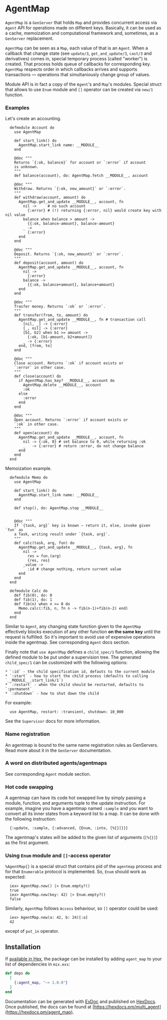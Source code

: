 # AgentMap

  `AgentMap` is a `GenServer` that holds `Map` and provides concurrent access
  via `Agent` API for operations made on different keys. Basically, it can be
  used as a cache, memoization and computational framework and, sometimes, as a
  `GenServer` replacement.

  `AgentMap` can be seen as a `Map`, each value of that is an `Agent`. When a
  callback that change state (see `update/3`, `get_and_update/3`, `cast/3` and
  derivatives) comes in, special temporary process (called "worker") is created.
  That process holds queue of callbacks for corresponding key. `AgentMap`
  respects order in which callbacks arrives and supports transactions —
  operations that simultaniously change group of values.

  Module API is in fact a copy of the `Agent`'s and `Map`'s modules. Special
  struct that allows to use `Enum` module and `[]` operator can be created via
  `new/1` function.

### Examples

  Let's create an accounting.

      defmodule Account do
        use AgentMap

        def start_link() do
          AgentMap.start_link name: __MODULE__
        end

        @doc """
        Returns `{:ok, balance}` for account or `:error` if account
        is unknown.
        """
        def balance(account), do: AgentMap.fetch __MODULE__, account

        @doc """
        Withdraw. Returns `{:ok, new_amount}` or `:error`.
        """
        def withdraw(account, amount) do
          AgentMap.get_and_update __MODULE__, account, fn
            nil ->     # no such account
              {:error} # (!) returning {:error, nil} would create key with nil value
            balance when balance > amount ->
              {{:ok, balance-amount}, balance-amount}
            _ ->
              {:error}
          end
        end

        @doc """
        Deposit. Returns `{:ok, new_amount}` or `:error`.
        """
        def deposit(account, amount) do
          AgentMap.get_and_update __MODULE__, account, fn
            nil ->
              {:error}
            balance ->
              {{:ok, balance+amount}, balance+amount}
          end
        end

        @doc """
        Trasfer money. Returns `:ok` or `:error`.
        """
        def transfer(from, to, amount) do
          AgentMap.get_and_update __MODULE__, fn # transaction call
            [nil, _] -> {:error}
            [_, nil] -> {:error}
            [b1, b2] when b1 >= amount ->
              {:ok, [b1-amount, b2+amount]}
            _ -> {:error}
          end, [from, to]
        end

        @doc """
        Close account. Returns `:ok` if account exists or
        `:error` in other case.
        """
        def close(account) do
          if AgentMap.has_key? __MODULE__, account do
            AgentMap.delete __MODULE__, account
            :ok
          else
            :error
          end
        end

        @doc """
        Open account. Returns `:error` if account exists or
        `:ok` in other case.
        """
        def open(account) do
          AgentMap.get_and_update __MODULE__, account, fn
            nil -> {:ok, 0} # set balance to 0, while returning :ok
            _   -> {:error} # return :error, do not change balance
          end
        end
      end

  Memoization example.

      defmodule Memo do
        use AgentMap

        def start_link() do
          AgentMap.start_link name: __MODULE__
        end

        def stop(), do: AgentMap.stop __MODULE__


        @doc """
        If `{task, arg}` key is known — return it, else, invoke given `fun` as
        a Task, writing result under `{task, arg}`.
        """
        def calc(task, arg, fun) do
          AgentMap.get_and_update __MODULE__, {task, arg}, fn
            nil ->
              res = fun.(arg)
              {res, res}
            _value ->
              :id # change nothing, return current value
          end
        end
      end

      defmodule Calc do
        def fib(0), do: 0
        def fib(1), do: 1
        def fib(n) when n >= 0 do
          Memo.calc(:fib, n, fn n -> fib(n-1)+fib(n-2) end)
        end
      end

  Similar to `Agent`, any changing state function given to the `AgentMap`
  effectively blocks execution of any other function **on the same key** until
  the request is fulfilled. So it's important to avoid use of expensive
  operations inside the agentmap. See corresponding `Agent` docs section.

  Finally note that `use AgentMap` defines a `child_spec/1` function, allowing
  the defined module to be put under a supervision tree. The generated
  `child_spec/1` can be customized with the following options:

    * `:id` - the child specification id, defauts to the current module
    * `:start` - how to start the child process (defaults to calling `__MODULE__.start_link/1`)
    * `:restart` - when the child should be restarted, defaults to `:permanent`
    * `:shutdown` - how to shut down the child

  For example:

      use AgentMap, restart: :transient, shutdown: 10_000

  See the `Supervisor` docs for more information.

### Name registration

  An agentmap is bound to the same name registration rules as GenServers. Read
  more about it in the `GenServer` documentation.

### A word on distributed agents/agentmaps

  See corresponding `Agent` module section.

### Hot code swapping

  A agentmap can have its code hot swapped live by simply passing a module,
  function, and arguments tuple to the update instruction. For example, imagine
  you have a agentmap named `:sample` and you want to convert all its inner
  states from a keyword list to a map. It can be done with the following
  instruction:

      {:update, :sample, {:advanced, {Enum, :into, [%{}]}}}

  The agentmap's states will be added to the given list of arguments
  (`[%{}]`) as the first argument.

### Using `Enum` module and `[]`-access operator

  `%AgentMap{}` is a special struct that contains pid of the `agentmap` process
  and for that `Enumerable` protocol is implemented. So, `Enum` should work as
  expected:

      iex> AgentMap.new() |> Enum.empty?()
      true
      iex> AgentMap.new(key: 42) |> Enum.empty?()
      false

  Similarly, `AgentMap` follows `Access` behaviour, so `[]` operator could be
  used:

      iex> AgentMap.new(a: 42, b: 24)[:a]
      42

  except of `put_in` operator.

## Installation

If [available in Hex](https://hex.pm/docs/publish), the package can be installed
by adding `agent_map` to your list of dependencies in `mix.exs`:

```elixir
def deps do
  [
    {:agent_map, "~> 1.0.0"}
  ]
end
```

Documentation can be generated with [ExDoc](https://github.com/elixir-lang/ex_doc)
and published on [HexDocs](https://hexdocs.pm). Once published, the docs can
be found at [https://hexdocs.pm/multi_agent](https://hexdocs.pm/agent_map).

